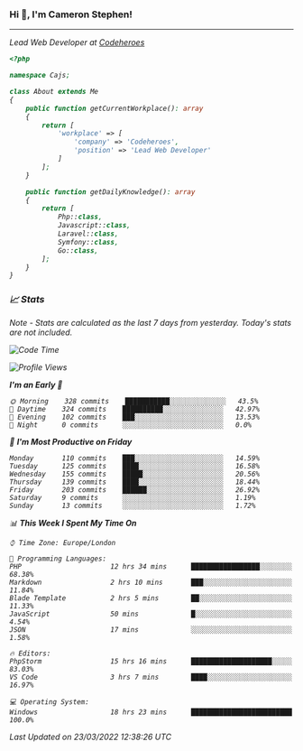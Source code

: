 ### Hi 👋, I'm Cameron Stephen!
<hr>
<p><em>Lead Web Developer at <a href="https://codeheroes.co.uk">Codeheroes</a></p>


```php
<?php

namespace Cajs;

class About extends Me
{
    public function getCurrentWorkplace(): array
    {
        return [
            'workplace' => [
                'company' => 'Codeheroes',
                'position' => 'Lead Web Developer'
            ]
        ];
    }

    public function getDailyKnowledge(): array
    {
        return [
            Php::class,
            Javascript::class,
            Laravel::class,
            Symfony::class,
            Go::class,
        ];
    }
}
```

### 📈 Stats
<p><em>Note - Stats are calculated as the last 7 days from yesterday. Today's stats are not included.</em></p>


<!--START_SECTION:waka-->
![Code Time](http://img.shields.io/badge/Code%20Time-2%2C752%20hrs%207%20mins-blue)

![Profile Views](http://img.shields.io/badge/Profile%20Views-0-blue)

**I'm an Early 🐤** 

```text
🌞 Morning    328 commits    ███████████░░░░░░░░░░░░░░   43.5% 
🌆 Daytime    324 commits    ██████████░░░░░░░░░░░░░░░   42.97% 
🌃 Evening    102 commits    ███░░░░░░░░░░░░░░░░░░░░░░   13.53% 
🌙 Night      0 commits      ░░░░░░░░░░░░░░░░░░░░░░░░░   0.0%

```
📅 **I'm Most Productive on Friday** 

```text
Monday       110 commits    ███░░░░░░░░░░░░░░░░░░░░░░   14.59% 
Tuesday      125 commits    ████░░░░░░░░░░░░░░░░░░░░░   16.58% 
Wednesday    155 commits    █████░░░░░░░░░░░░░░░░░░░░   20.56% 
Thursday     139 commits    ████░░░░░░░░░░░░░░░░░░░░░   18.44% 
Friday       203 commits    ██████░░░░░░░░░░░░░░░░░░░   26.92% 
Saturday     9 commits      ░░░░░░░░░░░░░░░░░░░░░░░░░   1.19% 
Sunday       13 commits     ░░░░░░░░░░░░░░░░░░░░░░░░░   1.72%

```


📊 **This Week I Spent My Time On** 

```text
⌚︎ Time Zone: Europe/London

💬 Programming Languages: 
PHP                      12 hrs 34 mins      █████████████████░░░░░░░░   68.38% 
Markdown                 2 hrs 10 mins       ███░░░░░░░░░░░░░░░░░░░░░░   11.84% 
Blade Template           2 hrs 5 mins        ██░░░░░░░░░░░░░░░░░░░░░░░   11.33% 
JavaScript               50 mins             █░░░░░░░░░░░░░░░░░░░░░░░░   4.54% 
JSON                     17 mins             ░░░░░░░░░░░░░░░░░░░░░░░░░   1.58%

🔥 Editors: 
PhpStorm                 15 hrs 16 mins      ████████████████████░░░░░   83.03% 
VS Code                  3 hrs 7 mins        ████░░░░░░░░░░░░░░░░░░░░░   16.97%

💻 Operating System: 
Windows                  18 hrs 23 mins      █████████████████████████   100.0%

```


 Last Updated on 23/03/2022 12:38:26 UTC
<!--END_SECTION:waka-->
